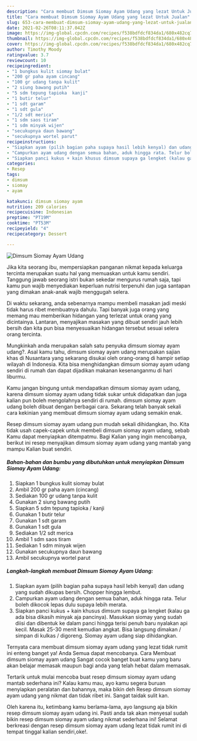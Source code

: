 ```yaml
---
description: "Cara membuat Dimsum Siomay Ayam Udang yang lezat Untuk Jualan"
title: "Cara membuat Dimsum Siomay Ayam Udang yang lezat Untuk Jualan"
slug: 653-cara-membuat-dimsum-siomay-ayam-udang-yang-lezat-untuk-jualan
date: 2021-02-26T08:11:37.042Z
image: https://img-global.cpcdn.com/recipes/f538bdfdcf834da1/680x482cq70/dimsum-siomay-ayam-udang-foto-resep-utama.jpg
thumbnail: https://img-global.cpcdn.com/recipes/f538bdfdcf834da1/680x482cq70/dimsum-siomay-ayam-udang-foto-resep-utama.jpg
cover: https://img-global.cpcdn.com/recipes/f538bdfdcf834da1/680x482cq70/dimsum-siomay-ayam-udang-foto-resep-utama.jpg
author: Timothy Moody
ratingvalue: 3.7
reviewcount: 10
recipeingredient:
- "1 bungkus kulit siomay bulat"
- "200 gr paha ayam cincang"
- "100 gr udang tanpa kulit"
- "2 siung bawang putih"
- "5 sdm tepung tapioka  kanji"
- "1 butir telur"
- "1 sdt garam"
- "1 sdt gula"
- "1/2 sdt merica"
- "1 sdm saos tiram"
- "1 sdm minyak wijen"
- "secukupnya daun bawang"
- "secukupnya wortel parut"
recipeinstructions:
- "Siapkan ayam (pilih bagian paha supaya hasil lebih kenyal) dan udang yang sudah dikupas bersih. Chopper hingga lembut."
- "Campurkan ayam udang dengan semua bahan, aduk hingga rata. Telur boleh dikocok lepas dulu supaya lebih merata."
- "Siapkan panci kukus + kain khusus dimsum supaya ga lengket (kalau ga ada bisa dikasih minyak aja pancinya). Masukkan siomay yang sudah diisi dan dibentuk ke dalam panci hingga terisi penuh baru nyalakan api kecil. Masak 25-30 menit kemudian angkat. Bisa langsung dimakan / simpan di kulkas / digoreng. Siomay ayam udang siap dihidangkan."
categories:
- Resep
tags:
- dimsum
- siomay
- ayam

katakunci: dimsum siomay ayam 
nutrition: 209 calories
recipecuisine: Indonesian
preptime: "PT19M"
cooktime: "PT53M"
recipeyield: "4"
recipecategory: Dessert

---
```



![Dimsum Siomay Ayam Udang](https://img-global.cpcdn.com/recipes/f538bdfdcf834da1/680x482cq70/dimsum-siomay-ayam-udang-foto-resep-utama.jpg)

Jika kita seorang ibu, mempersiapkan panganan nikmat kepada keluarga tercinta merupakan suatu hal yang memuaskan untuk kamu sendiri. Tanggung jawab seorang istri bukan sekedar mengurus rumah saja, tapi kamu pun wajib menyediakan keperluan nutrisi terpenuhi dan juga santapan yang dimakan anak-anak wajib menggugah selera.

Di waktu  sekarang, anda sebenarnya mampu membeli masakan jadi meski tidak harus ribet membuatnya dahulu. Tapi banyak juga orang yang memang mau memberikan hidangan yang terlezat untuk orang yang dicintainya. Lantaran, menyajikan masakan yang dibuat sendiri jauh lebih bersih dan kita pun bisa menyesuaikan hidangan tersebut sesuai selera orang tercinta. 



Mungkinkah anda merupakan salah satu penyuka dimsum siomay ayam udang?. Asal kamu tahu, dimsum siomay ayam udang merupakan sajian khas di Nusantara yang sekarang disukai oleh orang-orang di hampir setiap wilayah di Indonesia. Kita bisa menghidangkan dimsum siomay ayam udang sendiri di rumah dan dapat dijadikan makanan kesenanganmu di hari liburmu.

Kamu jangan bingung untuk mendapatkan dimsum siomay ayam udang, karena dimsum siomay ayam udang tidak sukar untuk didapatkan dan juga kalian pun boleh mengolahnya sendiri di rumah. dimsum siomay ayam udang boleh dibuat dengan berbagai cara. Sekarang telah banyak sekali cara kekinian yang membuat dimsum siomay ayam udang semakin enak.

Resep dimsum siomay ayam udang pun mudah sekali dihidangkan, lho. Kita tidak usah capek-capek untuk membeli dimsum siomay ayam udang, sebab Kamu dapat menyiapkan ditempatmu. Bagi Kalian yang ingin mencobanya, berikut ini resep menyajikan dimsum siomay ayam udang yang mantab yang mampu Kalian buat sendiri.

<!--inarticleads1-->

##### Bahan-bahan dan bumbu yang dibutuhkan untuk menyiapkan Dimsum Siomay Ayam Udang:

1. Siapkan 1 bungkus kulit siomay bulat
1. Ambil 200 gr paha ayam (cincang)
1. Sediakan 100 gr udang tanpa kulit
1. Gunakan 2 siung bawang putih
1. Siapkan 5 sdm tepung tapioka / kanji
1. Gunakan 1 butir telur
1. Gunakan 1 sdt garam
1. Gunakan 1 sdt gula
1. Sediakan 1/2 sdt merica
1. Ambil 1 sdm saos tiram
1. Sediakan 1 sdm minyak wijen
1. Gunakan secukupnya daun bawang
1. Ambil secukupnya wortel parut




<!--inarticleads2-->

##### Langkah-langkah membuat Dimsum Siomay Ayam Udang:

1. Siapkan ayam (pilih bagian paha supaya hasil lebih kenyal) dan udang yang sudah dikupas bersih. Chopper hingga lembut.
1. Campurkan ayam udang dengan semua bahan, aduk hingga rata. Telur boleh dikocok lepas dulu supaya lebih merata.
1. Siapkan panci kukus + kain khusus dimsum supaya ga lengket (kalau ga ada bisa dikasih minyak aja pancinya). Masukkan siomay yang sudah diisi dan dibentuk ke dalam panci hingga terisi penuh baru nyalakan api kecil. Masak 25-30 menit kemudian angkat. Bisa langsung dimakan / simpan di kulkas / digoreng. Siomay ayam udang siap dihidangkan.




Ternyata cara membuat dimsum siomay ayam udang yang lezat tidak rumit ini enteng banget ya! Anda Semua dapat mencobanya. Cara Membuat dimsum siomay ayam udang Sangat cocok banget buat kamu yang baru akan belajar memasak maupun bagi anda yang telah hebat dalam memasak.

Tertarik untuk mulai mencoba buat resep dimsum siomay ayam udang mantab sederhana ini? Kalau kamu mau, ayo kamu segera buruan menyiapkan peralatan dan bahannya, maka bikin deh Resep dimsum siomay ayam udang yang nikmat dan tidak ribet ini. Sangat taidak sulit kan. 

Oleh karena itu, ketimbang kamu berlama-lama, ayo langsung aja bikin resep dimsum siomay ayam udang ini. Pasti anda tak akan menyesal sudah bikin resep dimsum siomay ayam udang nikmat sederhana ini! Selamat berkreasi dengan resep dimsum siomay ayam udang lezat tidak rumit ini di tempat tinggal kalian sendiri,oke!.

